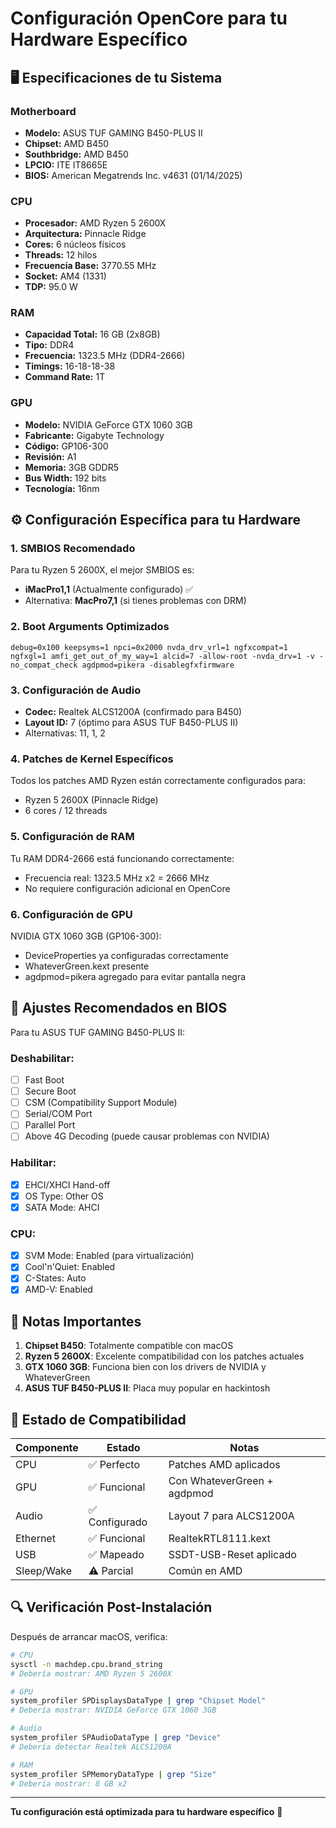 # Configuración OpenCore para tu Hardware Específico

## 🖥️ Especificaciones de tu Sistema

### Motherboard
- **Modelo:** ASUS TUF GAMING B450-PLUS II
- **Chipset:** AMD B450
- **Southbridge:** AMD B450
- **LPCIO:** ITE IT8665E
- **BIOS:** American Megatrends Inc. v4631 (01/14/2025)

### CPU
- **Procesador:** AMD Ryzen 5 2600X
- **Arquitectura:** Pinnacle Ridge
- **Cores:** 6 núcleos físicos
- **Threads:** 12 hilos
- **Frecuencia Base:** 3770.55 MHz
- **Socket:** AM4 (1331)
- **TDP:** 95.0 W

### RAM
- **Capacidad Total:** 16 GB (2x8GB)
- **Tipo:** DDR4
- **Frecuencia:** 1323.5 MHz (DDR4-2666)
- **Timings:** 16-18-18-38
- **Command Rate:** 1T

### GPU
- **Modelo:** NVIDIA GeForce GTX 1060 3GB
- **Fabricante:** Gigabyte Technology
- **Código:** GP106-300
- **Revisión:** A1
- **Memoria:** 3GB GDDR5
- **Bus Width:** 192 bits
- **Tecnología:** 16nm

## ⚙️ Configuración Específica para tu Hardware

### 1. SMBIOS Recomendado
Para tu Ryzen 5 2600X, el mejor SMBIOS es:
- **iMacPro1,1** (Actualmente configurado) ✅
- Alternativa: **MacPro7,1** (si tienes problemas con DRM)

### 2. Boot Arguments Optimizados
```
debug=0x100 keepsyms=1 npci=0x2000 nvda_drv_vrl=1 ngfxcompat=1 ngfxgl=1 amfi_get_out_of_my_way=1 alcid=7 -allow-root -nvda_drv=1 -v -no_compat_check agdpmod=pikera -disablegfxfirmware
```

### 3. Configuración de Audio
- **Codec:** Realtek ALCS1200A (confirmado para B450)
- **Layout ID:** 7 (óptimo para ASUS TUF B450-PLUS II)
- Alternativas: 11, 1, 2

### 4. Patches de Kernel Específicos
Todos los patches AMD Ryzen están correctamente configurados para:
- Ryzen 5 2600X (Pinnacle Ridge)
- 6 cores / 12 threads

### 5. Configuración de RAM
Tu RAM DDR4-2666 está funcionando correctamente:
- Frecuencia real: 1323.5 MHz x2 = 2666 MHz
- No requiere configuración adicional en OpenCore

### 6. Configuración de GPU
NVIDIA GTX 1060 3GB (GP106-300):
- DeviceProperties ya configuradas correctamente
- WhateverGreen.kext presente
- agdpmod=pikera agregado para evitar pantalla negra

## 🔧 Ajustes Recomendados en BIOS

Para tu ASUS TUF GAMING B450-PLUS II:

### Deshabilitar:
- [ ] Fast Boot
- [ ] Secure Boot
- [ ] CSM (Compatibility Support Module)
- [ ] Serial/COM Port
- [ ] Parallel Port
- [ ] Above 4G Decoding (puede causar problemas con NVIDIA)

### Habilitar:
- [x] EHCI/XHCI Hand-off
- [x] OS Type: Other OS
- [x] SATA Mode: AHCI

### CPU:
- [x] SVM Mode: Enabled (para virtualización)
- [x] Cool'n'Quiet: Enabled
- [x] C-States: Auto
- [x] AMD-V: Enabled

## 📝 Notas Importantes

1. **Chipset B450**: Totalmente compatible con macOS
2. **Ryzen 5 2600X**: Excelente compatibilidad con los patches actuales
3. **GTX 1060 3GB**: Funciona bien con los drivers de NVIDIA y WhateverGreen
4. **ASUS TUF B450-PLUS II**: Placa muy popular en hackintosh

## 🚀 Estado de Compatibilidad

| Componente | Estado | Notas |
|------------|--------|-------|
| CPU | ✅ Perfecto | Patches AMD aplicados |
| GPU | ✅ Funcional | Con WhateverGreen + agdpmod |
| Audio | ✅ Configurado | Layout 7 para ALCS1200A |
| Ethernet | ✅ Funcional | RealtekRTL8111.kext |
| USB | ✅ Mapeado | SSDT-USB-Reset aplicado |
| Sleep/Wake | ⚠️ Parcial | Común en AMD |

## 🔍 Verificación Post-Instalación

Después de arrancar macOS, verifica:

```bash
# CPU
sysctl -n machdep.cpu.brand_string
# Debería mostrar: AMD Ryzen 5 2600X

# GPU
system_profiler SPDisplaysDataType | grep "Chipset Model"
# Debería mostrar: NVIDIA GeForce GTX 1060 3GB

# Audio
system_profiler SPAudioDataType | grep "Device"
# Debería detectar Realtek ALCS1200A

# RAM
system_profiler SPMemoryDataType | grep "Size"
# Debería mostrar: 8 GB x2
```

---

**Tu configuración está optimizada para tu hardware específico** 🎯